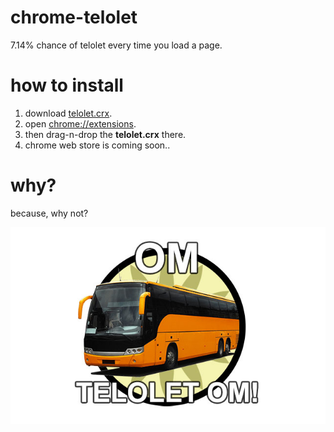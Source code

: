 # chrome-telolet
7.14% chance of telolet every time you load a page.

# how to install
1. download [telolet.crx](https://github.com/lojaya/chrome-telolet/raw/master/telolet.crx).
2. open <a href="chrome://extensions">chrome://extensions</a>.
3. then drag-n-drop the **telolet.crx** there.
4. chrome web store is coming soon..

# why?
because, why not?

![alt text](https://github.com/lojaya/chrome-telolet/raw/master/source/telolet.jpg "OM TELOLET OM")
